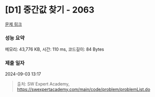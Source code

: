 # [D1] 중간값 찾기 - 2063 

[문제 링크](https://swexpertacademy.com/main/code/problem/problemDetail.do?contestProbId=AV5QPsXKA2UDFAUq) 

### 성능 요약

메모리: 43,776 KB, 시간: 110 ms, 코드길이: 84 Bytes

### 제출 일자

2024-09-03 13:17



> 출처: SW Expert Academy, https://swexpertacademy.com/main/code/problem/problemList.do